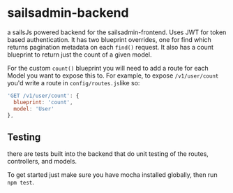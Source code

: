 # sailsadmin-backend
a sailsJs powered backend for the sailsadmin-frontend. Uses JWT for token based authentication. It has two blueprint overrides, one for find which returns pagination metadata on each `find()` request. It also has a count blueprint to return just the count of a given model.

For the custom `count()` blueprint you will need to add a route for each Model you want to expose this to. For example, to expose `/v1/user/count` you'd write a route  in `config/routes.js`like so:

```javascript
'GET /v1/user/count': {
  blueprint: 'count',
  model: 'User'
},
```

## Testing
there are tests built into the backend that do unit testing of the routes, controllers, and models.

To get started just make sure you have mocha installed globally, then run `npm test`.
